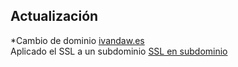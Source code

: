 <h2><b>Actualización</b></h2>
  *Cambio de dominio <a href="https://ivandaw.es/">ivandaw.es</a><br/>
  Aplicado el SSL a un subdominio <a href="https://dsw.ivandaw.es/">SSL en subdominio</a>
